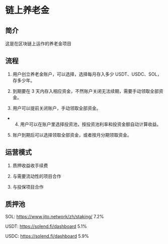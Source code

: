 # 链上养老金

## 简介

这是在区块链上运作的养老金项目

## 流程

1. 用户创立养老金账户，可以选择，选择每月存入多少 USDT、USDC、SOL，存多少年。

2. 到期要在 3 天内存入相应资金，不然账户关闭无法续期，需要手动领取全部资金。

3. 用户可以提前关闭账户，手动领取全部资金。

* 4. 用户可以在账户里选择投资池，按投资池利率和投资金额自动计算收益。

5. 账户到期后可以选择领取全部资金，或者按月分期领取资金。

## 运营模式

1. 质押收益收手续费

2. 与需要流动性的项目合作

3. 与投保项目合作

## 质押池

SOL: https://www.jito.network/zh/staking/ 7.2%

USDT: https://solend.fi/dashboard 5.1%

USDC: https://solend.fi/dashboard 5.9%

## 